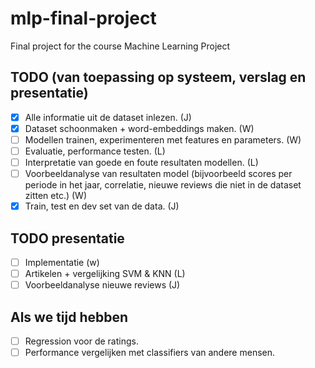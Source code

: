 # mlp-final-project
Final project for the course Machine Learning Project

## TODO (van toepassing op systeem, verslag en presentatie)
- [x] Alle informatie uit de dataset inlezen. (J)
- [x] Dataset schoonmaken + word-embeddings maken. (W)
- [ ] Modellen trainen, experimenteren met features en parameters. (W) 
- [ ] Evaluatie, performance testen. (L)
- [ ] Interpretatie van goede en foute resultaten modellen. (L)
- [ ] Voorbeeldanalyse van resultaten model (bijvoorbeeld scores per periode in het jaar, correlatie, nieuwe reviews die niet in de dataset zitten etc.) (W)
- [x] Train, test en dev set van de data. (J)

## TODO presentatie
- [ ] Implementatie (w)
- [ ] Artikelen + vergelijking SVM & KNN (L)
- [ ] Voorbeeldanalyse nieuwe reviews (J)

## Als we tijd hebben
- [ ] Regression voor de ratings.
- [ ] Performance vergelijken met classifiers van andere mensen.
